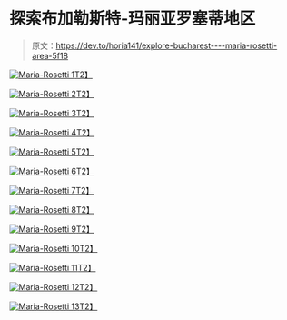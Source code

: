 # 探索布加勒斯特-玛丽亚罗塞蒂地区

> 原文：<https://dev.to/horia141/explore-bucharest----maria-rosetti-area-5f18>

[![Maria-Rosetti 1](img/255a8018a84108dbfe3e3b6ce4aca8a1.png)T2】](https://res.cloudinary.com/practicaldev/image/fetch/s--7qVkkfb7--/c_limit%2Cf_auto%2Cfl_progressive%2Cq_auto%2Cw_880/https://horia141.com/assets/maria-rosetti-1.jpg)

[![Maria-Rosetti 2](img/4d747c1d144c81771041553837d6fe83.png)T2】](https://res.cloudinary.com/practicaldev/image/fetch/s--J_gUXU70--/c_limit%2Cf_auto%2Cfl_progressive%2Cq_auto%2Cw_880/https://horia141.com/assets/maria-rosetti-2.jpg)

[![Maria-Rosetti 3](img/7f140de1db14bd2b81cdadd52e7ab313.png)T2】](https://res.cloudinary.com/practicaldev/image/fetch/s--Duuu1nmz--/c_limit%2Cf_auto%2Cfl_progressive%2Cq_auto%2Cw_880/https://horia141.com/assets/maria-rosetti-3.jpg)

[![Maria-Rosetti 4](img/e4b6f583b69bef62c3730bc1b0bbed5e.png)T2】](https://res.cloudinary.com/practicaldev/image/fetch/s--QqGiKfcQ--/c_limit%2Cf_auto%2Cfl_progressive%2Cq_auto%2Cw_880/https://horia141.com/assets/maria-rosetti-4.jpg)

[![Maria-Rosetti 5](img/5f70f0a58c0286fb55d61b1431cafa2d.png)T2】](https://res.cloudinary.com/practicaldev/image/fetch/s--9EzxOQh8--/c_limit%2Cf_auto%2Cfl_progressive%2Cq_auto%2Cw_880/https://horia141.com/assets/maria-rosetti-5.jpg)

[![Maria-Rosetti 6](img/1e775987b8c7033e40199b41b8931409.png)T2】](https://res.cloudinary.com/practicaldev/image/fetch/s--aacaDC_j--/c_limit%2Cf_auto%2Cfl_progressive%2Cq_auto%2Cw_880/https://horia141.com/assets/maria-rosetti-6.jpg)

[![Maria-Rosetti 7](img/162773af2faf8c6010730a3c89873f68.png)T2】](https://res.cloudinary.com/practicaldev/image/fetch/s--5Pr6VNuu--/c_limit%2Cf_auto%2Cfl_progressive%2Cq_auto%2Cw_880/https://horia141.com/assets/maria-rosetti-7.jpg)

[![Maria-Rosetti 8](img/b044263712186ddb0627a61a0a02e77c.png)T2】](https://res.cloudinary.com/practicaldev/image/fetch/s--0fky0bIG--/c_limit%2Cf_auto%2Cfl_progressive%2Cq_auto%2Cw_880/https://horia141.com/assets/maria-rosetti-8.jpg)

[![Maria-Rosetti 9](img/1d471daf4af5cccbcfc5887a14660bfa.png)T2】](https://res.cloudinary.com/practicaldev/image/fetch/s--lpYZWHFS--/c_limit%2Cf_auto%2Cfl_progressive%2Cq_auto%2Cw_880/https://horia141.com/assets/maria-rosetti-9.jpg)

[![Maria-Rosetti 10](img/f08bf55f413e7ac17770a104e5451a04.png)T2】](https://res.cloudinary.com/practicaldev/image/fetch/s--aA-Wvk-c--/c_limit%2Cf_auto%2Cfl_progressive%2Cq_auto%2Cw_880/https://horia141.com/assets/maria-rosetti-10.jpg)

[![Maria-Rosetti 11](img/367ce3e5f1548b2fcf6ecbfd05169e67.png)T2】](https://res.cloudinary.com/practicaldev/image/fetch/s--X0IkLkZh--/c_limit%2Cf_auto%2Cfl_progressive%2Cq_auto%2Cw_880/https://horia141.com/assets/maria-rosetti-11.jpg)

[![Maria-Rosetti 12](img/e413efc3444de7c97d9864b5ba20d3c8.png)T2】](https://res.cloudinary.com/practicaldev/image/fetch/s--c1_RXZJI--/c_limit%2Cf_auto%2Cfl_progressive%2Cq_auto%2Cw_880/https://horia141.com/assets/maria-rosetti-12.jpg)

[![Maria-Rosetti 13](img/3ce7e19d4db7322cd21e71e2cdde8ae9.png)T2】](https://res.cloudinary.com/practicaldev/image/fetch/s--yIMI_inA--/c_limit%2Cf_auto%2Cfl_progressive%2Cq_auto%2Cw_880/https://horia141.com/assets/maria-rosetti-13.jpg)